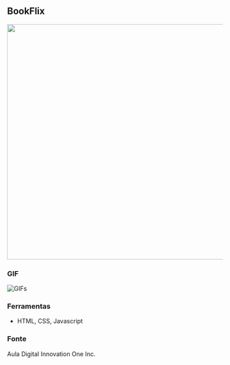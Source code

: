 ## BookFlix

<img 
     src="https://user-images.githubusercontent.com/97923666/170400489-682605e1-55ad-45fb-84a6-7a4c3e404119.png"
     width = 550px;
/>

### GIF
 ![GIFs](https://user-images.githubusercontent.com/97923666/170405732-d4542f1e-23f1-4f0d-8761-a0936e9b0b6b.gif)

### Ferramentas
- HTML, CSS, Javascript

### Fonte
Aula Digital Innovation One Inc.
